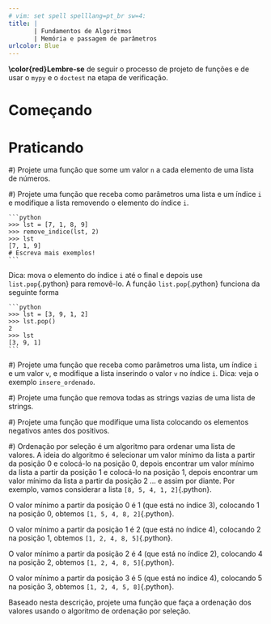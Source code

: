 ```yaml
---
# vim: set spell spelllang=pt_br sw=4:
title: |
       | Fundamentos de Algoritmos
       | Memória e passagem de parâmetros
urlcolor: Blue
---
```


**\color{red}Lembre-se** de seguir o processo de projeto de funções e de usar o `mypy` e o `doctest` na etapa de verificação.

# Começando

# Praticando

#) Projete uma função que some um valor `n` a cada elemento de uma lista de números.

#) Projete uma função que receba como parâmetros uma lista e um índice `i` e modifique a lista removendo o elemento do índice `i`.

    ```python
    >>> lst = [7, 1, 8, 9]
    >>> remove_indice(lst, 2)
    >>> lst
    [7, 1, 9]
    # Escreva mais exemplos!
    ```

   Dica: mova o elemento do índice `i` até o final e depois use `list.pop`{.python} para removê-lo. A função `list.pop`{.python} funciona da seguinte forma

    ```python
    >>> lst = [3, 9, 1, 2]
    >>> lst.pop()
    2
    >>> lst
    [3, 9, 1]
    ```

#) Projete uma função que receba como parâmetros uma lista, um índice `i` e um valor `v`, e modifique a lista inserindo o valor `v` no índice `i`. Dica: veja o exemplo `insere_ordenado`.

#) Projete uma função que remova todas as strings vazias de uma lista de strings.

#) Projete uma função que modifique uma lista colocando os elementos negativos antes dos positivos.

#) Ordenação por seleção é um algoritmo para ordenar uma lista de valores. A ideia do algoritmo é selecionar um valor mínimo da lista a partir da posição 0 e colocá-lo na posição 0, depois encontrar um valor mínimo da lista a partir da posição 1 e colocá-lo na posição 1, depois encontrar um valor mínimo da lista a partir da posição 2 ... e assim por diante. Por exemplo, vamos considerar a lista `[8, 5, 4, 1, 2]`{.python}.

   O valor mínimo a partir da posição 0 é 1 (que está no índice 3), colocando 1 na posição 0, obtemos `[1, 5, 4, 8, 2]`{.python}.

   O valor mínimo a partir da posição 1 é 2 (que está no índice 4), colocando 2 na posição 1, obtemos `[1, 2, 4, 8, 5]`{.python}.

   O valor mínimo a partir da posição 2 é 4 (que está no índice 2), colocando 4 na posição 2, obtemos `[1, 2, 4, 8, 5]`{.python}.

   O valor mínimo a partir da posição 3 é 5 (que está no índice 4), colocando 5 na posição 3, obtemos `[1, 2, 4, 5, 8]`{.python}.

   Baseado nesta descrição, projete uma função que faça a ordenação dos valores usando o algoritmo de ordenação por seleção.
